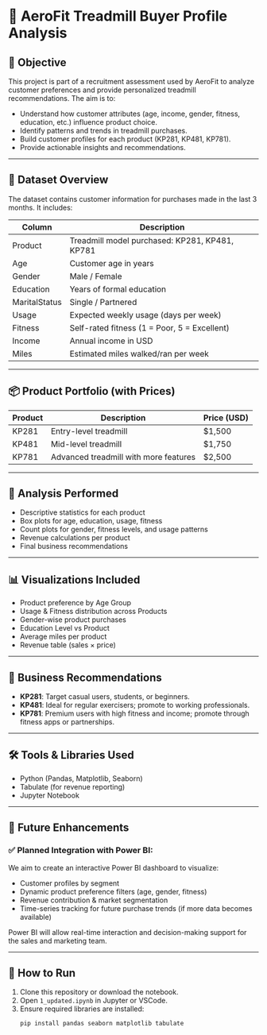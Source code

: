 # 🏃 AeroFit Treadmill Buyer Profile Analysis

## 📌 Objective
This project is part of a recruitment assessment used by AeroFit to analyze customer preferences and provide personalized treadmill recommendations. The aim is to:

- Understand how customer attributes (age, income, gender, fitness, education, etc.) influence product choice.
- Identify patterns and trends in treadmill purchases.
- Build customer profiles for each product (KP281, KP481, KP781).
- Provide actionable insights and recommendations.

---

## 📁 Dataset Overview

The dataset contains customer information for purchases made in the last 3 months. It includes:

| Column          | Description                                         |
|-----------------|-----------------------------------------------------|
| Product         | Treadmill model purchased: KP281, KP481, KP781     |
| Age             | Customer age in years                               |
| Gender          | Male / Female                                       |
| Education       | Years of formal education                           |
| MaritalStatus   | Single / Partnered                                  |
| Usage           | Expected weekly usage (days per week)              |
| Fitness         | Self-rated fitness (1 = Poor, 5 = Excellent)        |
| Income          | Annual income in USD                                |
| Miles           | Estimated miles walked/ran per week                |

---
## 📦 Product Portfolio (with Prices)

| Product | Description                         | Price (USD) |
|---------|-------------------------------------|-------------|
| KP281   | Entry-level treadmill               | $1,500      |
| KP481   | Mid-level treadmill                 | $1,750      |
| KP781   | Advanced treadmill with more features | $2,500      |

---


## 🧪 Analysis Performed

- Descriptive statistics for each product
- Box plots for age, education, usage, fitness
- Count plots for gender, fitness levels, and usage patterns 
- Revenue calculations per product
- Final business recommendations

---

## 📊 Visualizations Included

- Product preference by Age Group
- Usage & Fitness distribution across Products
- Gender-wise product purchases
- Education Level vs Product
- Average miles per product
- Revenue table (sales × price)

---

## 🧾 Business Recommendations

- **KP281**: Target casual users, students, or beginners.
- **KP481**: Ideal for regular exercisers; promote to working professionals.
- **KP781**: Premium users with high fitness and income; promote through fitness apps or partnerships.

---

## 🛠️ Tools & Libraries Used

- Python (Pandas, Matplotlib, Seaborn)
- Tabulate (for revenue reporting)
- Jupyter Notebook

---

## 🔮 Future Enhancements

### ✅ Planned Integration with Power BI:
We aim to create an interactive Power BI dashboard to visualize:
- Customer profiles by segment
- Dynamic product preference filters (age, gender, fitness)
- Revenue contribution & market segmentation
- Time-series tracking for future purchase trends (if more data becomes available)

Power BI will allow real-time interaction and decision-making support for the sales and marketing team.

---

## 🚀 How to Run

1. Clone this repository or download the notebook.
2. Open `1_updated.ipynb` in Jupyter or VSCode.
3. Ensure required libraries are installed:
   ```bash
   pip install pandas seaborn matplotlib tabulate
